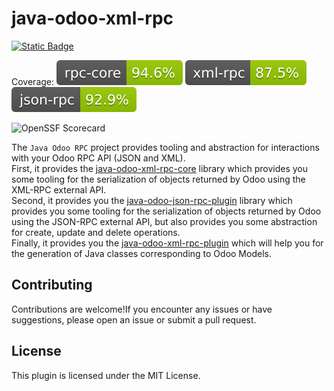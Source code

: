 # java-odoo-xml-rpc

[![Static Badge](https://img.shields.io/badge/maven%20central-0.0.6-green)](https://central.sonatype.com/artifact/ch.helvethink.odoo4java/java-odoo-rpc-parent/0.0.6)

Coverage: ![rpc-core-cov](.github/badges/rpc-core-jacoco.svg)
![xml-rpc-cov](.github/badges/xml-rpc-core-jacoco.svg)
![json-rpc-cov](.github/badges/json-rpc-client-jacoco.svg)

![OpenSSF Scorecard](https://api.securityscorecards.dev/projects/github.com/Helvethink/java-odoo-rpc/badge?style=flat)

The `Java Odoo RPC` project provides tooling and abstraction for interactions with your Odoo RPC API (JSON and XML).\
First, it provides the [java-odoo-xml-rpc-core](java-odoo-xml-rpc-core/README.MD) library which provides you some tooling for the serialization of 
objects returned by Odoo using the XML-RPC external API.\
Second, it provides you the [java-odoo-json-rpc-plugin](java-odoo-json-rpc-client/README.MD) library which provides you some tooling for the serialization of
objects returned by Odoo using the JSON-RPC external API, but also provides you some abstraction for create, update and delete operations.\
Finally, it provides you the [java-odoo-xml-rpc-plugin](java-odoo-xml-rpc-plugin/README.MD) which will help you for the generation of Java classes corresponding to Odoo Models.


## Contributing

Contributions are welcome!If you encounter any issues or have suggestions, please open an issue or submit a pull request.

## License

This plugin is licensed under the MIT License.

